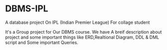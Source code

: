 # DBMS-IPL
A database project On IPL (Indian Premier League) For collage student

It's a Group project for Our DBMS course.
We have A breif description about project and some important things like ERD,Realtional Diagram, DDL & DML script and Some important Queries.
